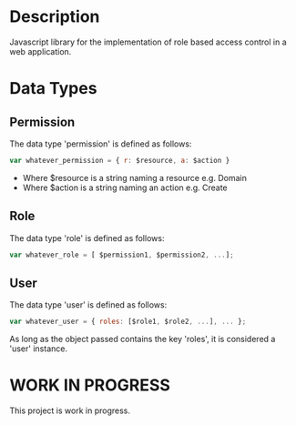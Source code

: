 Description
===========

Javascript library for the implementation of role based access control in a web application.



Data Types
==========

Permission
----------

The data type 'permission' is defined as follows:

```javascript	
var whatever_permission = { r: $resource, a: $action }
```

* Where $resource is a string naming a resource e.g. Domain
* Where $action is a string naming an action e.g. Create


Role
----

The data type 'role' is defined as follows:

```javascript
var whatever_role = [ $permission1, $permission2, ...];
```
 
User
----

The data type 'user' is defined as follows:

```javascript
var whatever_user = { roles: [$role1, $role2, ...], ... };
```
As long as the object passed contains the key 'roles', it is considered a 'user' instance.

WORK IN PROGRESS
================

This project is work in progress.  